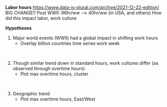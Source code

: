 **Labor hours**
https://www.data-is-plural.com/archive/2021-12-22-edition/
BIG CHANGE!! Post WWII: 96hr/ww --> 40hr/ww (in USA, and others)
How did this impact labor, work culture

**Hypotheses**
1. Major world events (WWII) had a global impact in shifting work hours
    * Overlay billion countries time series work week
    <p> <br> </p>
2. Though similar trend down in standard hours, work cultures differ (as observed through overtime hours)
    * Plot max overtime hours, cluster
    <p> <br> </p>
3. Geographic trend
    * Plot max overtime hours, East/West